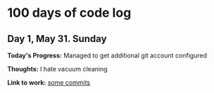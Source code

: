 # 100 days of code log

## Day 1, May 31. Sunday

**Today's Progress:** Managed to get additional git account configured

**Thoughts:** I hate vacuum cleaning

**Link to work:** [some commits](https://github.com/ola4/100daysOfCode/commits/2a2df1450f492c2e445e2219a5a76fb94d7a32be)				
